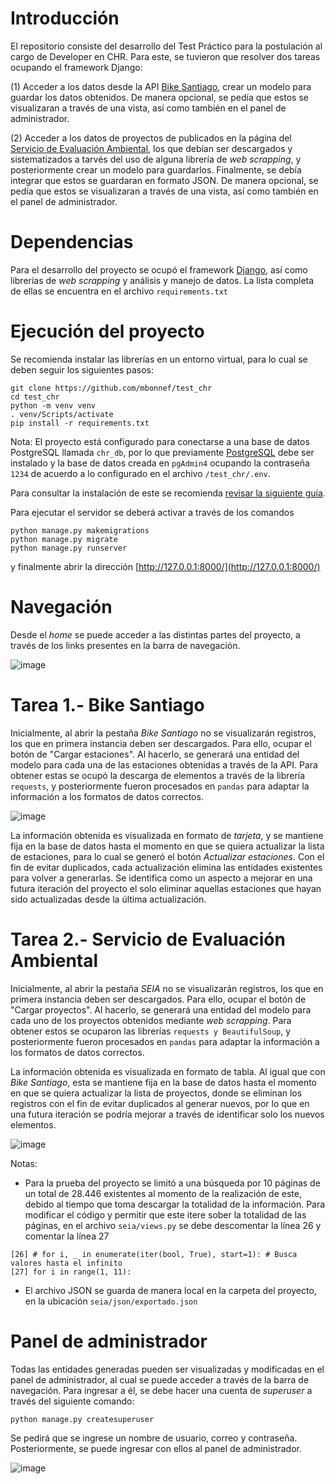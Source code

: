 # Introducción

El repositorio consiste del desarrollo del Test Práctico para la postulación al cargo de Developer en CHR.
Para este, se tuvieron que resolver dos tareas ocupando el framework Django:

(1) Acceder a los datos desde la API [Bike Santiago](http://api.citybik.es/v2/networks/bikesantiago), crear un modelo para guardar los datos obtenidos.
De manera opcional, se pedía que estos se visualizaran a través de una vista, así como también en el panel de administrador.

(2) Acceder a los datos de proyectos de publicados en la página del [Servicio de Evaluación Ambiental](https://seia.sea.gob.cl/busqueda/buscarProyectoAction.php),
los que debían ser descargados y sistematizados a tarvés del uso de alguna librería de _web scrapping_, y posteriormente crear un modelo para guardarlos. Finalmente,
se debía integrar que estos se guardaran en formato JSON. De manera opcional, se pedía que estos se visualizaran a través de una vista,
así como también en el panel de administrador.

# Dependencias

Para el desarrollo del proyecto se ocupó el framework [Django](https://www.djangoproject.com/), así como librerías de _web scrapping_ y análisis y manejo de datos.
La lista completa de ellas se encuentra en el archivo ``requirements.txt``

# Ejecución del proyecto

Se recomienda instalar las librerías en un entorno virtual, para lo cual se deben seguir los siguientes pasos:

```
git clone https://github.com/mbonnef/test_chr
cd test_chr
python -m venv venv
. venv/Scripts/activate
pip install -r requirements.txt
```

Nota: El proyecto está configurado para conectarse a una base de datos PostgreSQL llamada `chr_db`, por lo que previamente [PostgreSQL](https://www.postgresql.org/) debe
ser instalado y la base de datos creada en `pgAdmin4` ocupando la contraseña `1234` de acuerdo a lo configurado en el archivo `/test_chr/.env`.

Para consultar la instalación de este se recomienda [revisar la siguiente guía](https://medium.com/star-gazers/data-workflow-with-django-pandas-postgresql-and-docker-56fbf2bc1105).

Para ejecutar el servidor se deberá activar a través de los comandos

```
python manage.py makemigrations
python manage.py migrate
python manage.py runserver
```

y finalmente abrir la dirección [http://127.0.0.1:8000/](http://127.0.0.1:8000/)

# Navegación

Desde el _home_ se puede acceder a las distintas partes del proyecto, a través de los links presentes en la barra de navegación.

![image](https://user-images.githubusercontent.com/97198953/219827121-5198dc60-47f4-4b38-973e-6866c3cb98bd.png)


# Tarea 1.- Bike Santiago

Inicialmente, al abrir la pestaña _Bike Santiago_ no se visualizarán registros, los que en primera instancia deben ser descargados. Para ello, ocupar el botón de "Cargar estaciones".
Al hacerlo, se generará una entidad del modelo para cada una de las estaciones obtenidas a través de la API. Para obtener estas se ocupó la descarga de elementos a través de la librería `requests`, y posteriormente fueron procesados en `pandas` para adaptar la información a los formatos de datos correctos.

![image](https://user-images.githubusercontent.com/97198953/219827816-a0062961-1595-4e2a-a458-62bcfb13a325.png)


La información obtenida es visualizada en formato de _tarjeta_, y se mantiene fija en la base de datos hasta el momento en que se quiera actualizar la lista de estaciones, para lo cual se generó el botón _Actualizar estaciones_. Con el fin de evitar duplicados, cada actualización elimina las entidades existentes para volver a generarlas. Se identifica como un aspecto a mejorar en una futura iteración del proyecto el solo eliminar aquellas estaciones que hayan sido actualizadas desde la última actualización.

# Tarea 2.- Servicio de Evaluación Ambiental

Inicialmente, al abrir la pestaña _SEIA_ no se visualizarán registros, los que en primera instancia deben ser descargados. Para ello, ocupar el botón de "Cargar proyectos".
Al hacerlo, se generará una entidad del modelo para cada uno de los proyectos obtenidos mediante _web scrapping_. Para obtener estos se ocuparon las librerías `requests y BeautifulSoup`, y posteriormente fueron procesados en `pandas` para adaptar la información a los formatos de datos correctos.

La información obtenida es visualizada en formato de tabla. Al igual que con _Bike Santiago_, esta se mantiene fija en la base de datos hasta el momento en que se quiera actualizar la lista de proyectos, donde se eliminan los registros con el fin de evitar duplicados al generar nuevos, por lo que en una futura iteración se podría mejorar a través de identificar solo los nuevos elementos.

![image](https://user-images.githubusercontent.com/97198953/219827849-e4d54ef0-bff7-48e5-be0c-448e3d1c6984.png)

Notas:

- Para la prueba del proyecto se limitó a una búsqueda por 10 páginas de un total de 28.446 existentes al momento de la realización de este, debido al tiempo que toma descargar la totalidad de la información. Para modificar el código y permitir que este itere sober la totalidad de las páginas, en el archivo `seia/views.py` se debe descomentar la línea 26 y comentar la línea 27

```
[26] # for i, _ in enumerate(iter(bool, True), start=1): # Busca valores hasta el infinito
[27] for i in range(1, 11):
```

- El archivo JSON se guarda de manera local en la carpeta del proyecto, en la ubicación `seia/json/exportado.json`

# Panel de administrador

Todas las entidades generadas pueden ser visualizadas y modificadas en el panel de administrador, al cual se puede acceder a través de la barra de navegación.
Para ingresar a él, se debe hacer una cuenta de *superuser* a través del siguiente comando:

```
python manage.py createsuperuser
```

Se pedirá que se ingrese un nombre de usuario, correo y contraseña. Posteriormente, se puede ingresar con ellos al panel de administrador.

![image](https://user-images.githubusercontent.com/97198953/219827870-afe2dc30-1699-4a00-9ff1-ee2919037312.png)
